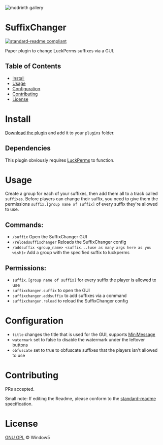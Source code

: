 ![modrinth gallery](https://cdn.modrinth.com/data/C3bNc2TF/images/5de7fd5b43387b9ddb2e1b2cd0655e9e5e795a7b.png)

# SuffixChanger
[![standard-readme compliant](https://img.shields.io/badge/readme%20style-standard-brightgreen.svg?style=flat-square)](https://github.com/RichardLitt/standard-readme)

Paper plugin to change LuckPerms suffixes via a GUI.

## Table of Contents

- [Install](#install)
- [Usage](#usage)
- [Configuration](#configuration)
- [Contributing](#contributing)
- [License](#license)

# Install

[Download the plugin](https://hangar.papermc.io/Window5/SuffixChanger) and add it to your ``plugins`` folder.

## Dependencies

This plugin obviously requires [LuckPerms](https://luckperms.net/download) to function.

# Usage

Create a group for each of your suffixes, then add them all to a track called ``suffixes``. Before players can change their suffix, you need to give them the permissions ``suffix.[group name of suffix]`` of every suffix they're allowed to use.

## Commands:
- ``/suffix`` Open the SuffixChanger GUI
- ``/reloadsuffixchanger`` Reloads the SuffixChanger config
- ``/addsuffix <group_name> <suffix...(use as many args here as you wish)>`` Add a group with the specified suffix to luckperms

## Permissions:
  - ``suffix.[group name of suffix]`` for every suffix the player is allowed to use
  - ``suffixchanger.suffix`` to open the GUI
  - ``suffixchanger.addsuffix`` to add suffixes via a command
  - ``suffixchanger.reload`` to reload the SuffixChanger config

# Configuration
  - ``title`` changes the title that is used for the GUI, supports [MiniMessage](https://docs.advntr.dev/minimessage/format.html)
  - ``watermark`` set to false to disable the watermark under the leftover buttons
  - ``obfuscate`` set to true to obfuscate suffixes that the players isn't allowed to use

# Contributing

PRs accepted.

Small note: If editing the Readme, please conform to the [standard-readme](https://github.com/RichardLitt/standard-readme) specification.

# License

[GNU GPL](LICENSE) © Window5

